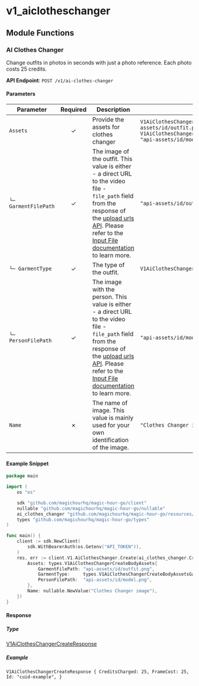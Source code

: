 # v1_aiclotheschanger

## Module Functions
### AI Clothes Changer <a name="create"></a>

Change outfits in photos in seconds with just a photo reference. Each photo costs 25 credits.

**API Endpoint**: `POST /v1/ai-clothes-changer`

#### Parameters

| Parameter | Required | Description | Example |
|-----------|:--------:|-------------|--------|
| `Assets` | ✓ | Provide the assets for clothes changer | `V1AiClothesChangerCreateBodyAssets {GarmentFilePath: "api-assets/id/outfit.png",GarmentType: V1AiClothesChangerCreateBodyAssetsGarmentTypeEnumUpperBody,PersonFilePath: "api-assets/id/model.png",}` |
| `└─ GarmentFilePath` | ✓ | The image of the outfit. This value is either - a direct URL to the video file - `file_path` field from the response of the [upload urls API](https://docs.magichour.ai/api-reference/files/generate-asset-upload-urls).  Please refer to the [Input File documentation](https://docs.magichour.ai/api-reference/files/generate-asset-upload-urls#input-file) to learn more.  | `"api-assets/id/outfit.png"` |
| `└─ GarmentType` | ✓ | The type of the outfit. | `V1AiClothesChangerCreateBodyAssetsGarmentTypeEnumUpperBody` |
| `└─ PersonFilePath` | ✓ | The image with the person. This value is either - a direct URL to the video file - `file_path` field from the response of the [upload urls API](https://docs.magichour.ai/api-reference/files/generate-asset-upload-urls).  Please refer to the [Input File documentation](https://docs.magichour.ai/api-reference/files/generate-asset-upload-urls#input-file) to learn more.  | `"api-assets/id/model.png"` |
| `Name` | ✗ | The name of image. This value is mainly used for your own identification of the image. | `"Clothes Changer image"` |

#### Example Snippet

```go
package main

import (
	os "os"

	sdk "github.com/magichourhq/magic-hour-go/client"
	nullable "github.com/magichourhq/magic-hour-go/nullable"
	ai_clothes_changer "github.com/magichourhq/magic-hour-go/resources/v1/ai_clothes_changer"
	types "github.com/magichourhq/magic-hour-go/types"
)

func main() {
	client := sdk.NewClient(
		sdk.WithBearerAuth(os.Getenv("API_TOKEN")),
	)
	res, err := client.V1.AiClothesChanger.Create(ai_clothes_changer.CreateRequest{
		Assets: types.V1AiClothesChangerCreateBodyAssets{
			GarmentFilePath: "api-assets/id/outfit.png",
			GarmentType:     types.V1AiClothesChangerCreateBodyAssetsGarmentTypeEnumUpperBody,
			PersonFilePath:  "api-assets/id/model.png",
		},
		Name: nullable.NewValue("Clothes Changer image"),
	})
}

```

#### Response

##### Type
[V1AiClothesChangerCreateResponse](/types/v1_ai_clothes_changer_create_response.go)

##### Example
`V1AiClothesChangerCreateResponse {
CreditsCharged: 25,
FrameCost: 25,
Id: "cuid-example",
}`
<!-- CUSTOM DOCS START -->

<!-- CUSTOM DOCS END -->

